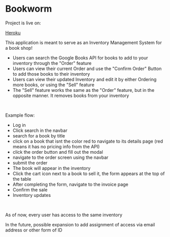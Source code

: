 # Bookworm

<p>Project is live on: </p>

<a href="https://bookworm-2020.herokuapp.com">Heroku</a>


<p>This application is meant to serve as an Inventory Management System for a book shop!</p>
<ul>
  <li>
    Users can search the Google Books API for books to add to your inventory through the "Order" feature
  </li>
  <li>
    Users can view their current Order and use the "Confirm Order" Button to add those books to their inventory
  </li>
  <li>
    Users can view their updated Inventory and edit it by either Ordering more books, or using the "Sell" feature
  </li>
  <li>
    The "Sell" feature works the same as the "Order" feature, but in the opposite manner.  It removes books from your inventory
  </li>
</ul>
<br>
<p> Example flow:
  <ul>
    <li>Log in</li>
    <li>Click search in the navbar</li>
    <li>search for a book by title</li>
    <li>click on a book that isnt the color red to navigate to its details page (red means it has no pricing info from the API)</li>
    <li>click the order button and fill out the modal</li>
    <li>navigate to the order screen using the navbar</li>
    <li>submit the order</li>
    <li>The book will appear in the inventory</li>
    <li>Click the cart icon next to a book to sell it, the form appears at the top of the table</li>
    <li>After completing the form, navigate to the invoice page</li>
    <li>Confirm the sale</li>
    <li>Inventory updates</li>
   </ul>
<br>
<p>As of now, every user has access to the same inventory</p>
<p>In the future, possible expansion to add assignment of access via email address or other form of ID</p>
